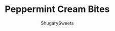 ---
layout: ../../layouts/MarkdownPostLayout.astro
title: Peppermint Cream Bites
author: ShugarySweets
pubDate: 2019-01-15
description: "Peppermint Cream Bites are like an Oreo Cookie crossed with a peppermint patty. These delicious, easy-to-make candy bars are perfect for the holiday season!"
image_url: https://www.shugarysweets.com/wp-content/uploads/2014/10/peppermint-cream-bites-1.jpg
tags: ["Candy","American"]
calories: 177
protein: 2
carbohydrates: 20
fats: 10
fiber: 2
ingredients: ["1 1/2 cups crushed chocolate sandwich cookies with white filling (15 cookies)","3 Tablespoons butter, melted","2 cups powdered sugar","2 Tablespoons butter, softened","2 Tablespoons milk","1 teaspoon peppermint extract","6 ounces bittersweet chocolate, chopped","2 teaspoons shortening","2 peppermint candy canes, crushed, for garnish"]
serves: 24
time: "1 hour"
prepTime: "15 minutes"
instructions: ["Preheat oven to 350 degrees F. Line an 8x8x2-inch baking pan with foil, extending foil over edges of pan; set aside.","In a medium bowl combine crushed cookies and melted butter. Press mixture into the bottom of prepared pan. Bake for 8 minutes. Cool slightly in pan on a wire rack.","Meanwhile, in a food processor combine powdered sugar and softened butter. Cover and process until butter is evenly distributed. With processor running, add milk and peppermint extract through feed tube until a paste forms. Spread peppermint mixture evenly over prepared crust. Freeze for 45 minutes.","In a medium microwave-safe bowl combine chopped chocolate and shortening. Microwave on 100 percent power (high) about 1 minute or until chocolate is melted, stirring once. Let chocolate cool for 15 minutes. Pour chocolate over peppermint layer, spreading evenly. Sprinkle immediately with crushed candy canes.","Using the edges of the foil, lift uncut bars out of pan. Use a 1-1/2-inch round cookie cutter to cut into rounds* or use a sharp knife to cut into squares. Store in the freezer until serving time."]
nutrition: ["177 calories","20 grams carbohydrates","9 milligrams cholesterol","10 grams fat","2 grams fiber","2 grams protein","6 grams saturated fat","46 milligrams sodium","15 grams sugar","0 grams trans fat","3 grams unsaturated fat"]
---